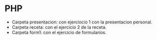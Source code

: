 # PHP 
- Carpeta presentacion: con ejerciocio 1 con la presentacion personal.
- Carpeta receta: con el ejercicio 2 de la receta.
- Carpeta form1: con el ejercicio de formularios.

